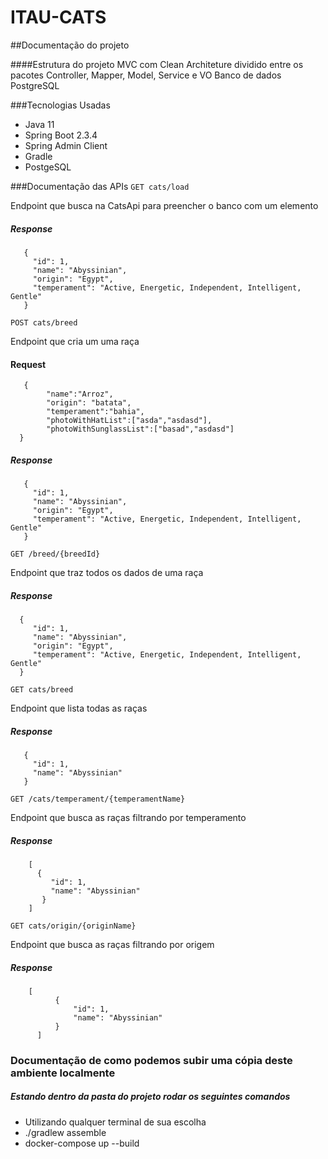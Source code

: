 # ITAU-CATS



##Documentação do projeto

 
####Estrutura do projeto 
MVC com Clean Architeture dividido entre os pacotes Controller, Mapper, Model, Service e VO
Banco de dados PostgreSQL

###Tecnologias Usadas
- Java 11
- Spring Boot 2.3.4
- Spring Admin Client
- Gradle
- PostgeSQL 

###Documentação das APIs 
`GET cats/load`

Endpoint que busca na CatsApi para preencher o banco com um elemento
##### Response 
       {
         "id": 1,
         "name": "Abyssinian",
         "origin": "Egypt",
         "temperament": "Active, Energetic, Independent, Intelligent, Gentle"
       }
       
`POST cats/breed`

Endpoint que cria um uma raça

#### Request
       {
         	"name":"Arroz",
         	"origin": "batata",
         	"temperament":"bahia",
         	"photoWithHatList":["asda","asdasd"],
         	"photoWithSunglassList":["basad","asdasd"]
      }

##### Response 
       {
         "id": 1,
         "name": "Abyssinian",
         "origin": "Egypt",
         "temperament": "Active, Energetic, Independent, Intelligent, Gentle"
       } 
       
`GET /breed/{breedId}`

Endpoint que traz todos os dados de uma raça
##### Response 
      {
         "id": 1,
         "name": "Abyssinian",
         "origin": "Egypt",
         "temperament": "Active, Energetic, Independent, Intelligent, Gentle"
      }     
       
`GET cats/breed`

Endpoint que lista todas as raças
##### Response 
       {
         "id": 1,
         "name": "Abyssinian"
       }
       
       
 `GET /cats/temperament/{temperamentName}`
 
 Endpoint que busca as raças filtrando por temperamento
##### Response 
        [
          {
             "id": 1,
             "name": "Abyssinian"
           }
        ]
               
               
`GET cats/origin/{originName}`

 Endpoint que busca as raças filtrando por origem 
##### Response 
        [
              {
                  "id": 1,
                  "name": "Abyssinian"
              }
          ]

### Documentação de como podemos subir uma cópia deste ambiente localmente
##### Estando dentro da pasta do projeto rodar os seguintes comandos
- Utilizando qualquer terminal de sua escolha 
- ./gradlew assemble
- docker-compose up --build

